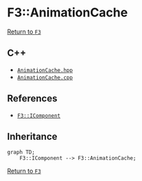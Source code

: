 # F3::AnimationCache

[Return to `F3`](/docs/F3.md)

## C++

- [`AnimationCache.hpp`](/c++/include/AnimationCache.hpp)
- [`AnimationCache.cpp`](/c++/source/AnimationCache.cpp)

## References

- [`F3::IComponent`](/docs/F3/IComponent.md)

## Inheritance

```mermaid
graph TD;
    F3::IComponent --> F3::AnimationCache;
```

[Return to `F3`](/docs/F3.md)